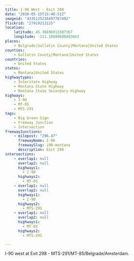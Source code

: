 ```yaml
---
title: I-90 West - Exit 298
date: "2016-05-15T15:48:51Z"
imageid: "4335125226497707492"
flickrid: "27919213125"
location:
    latitude: 45.76696913387367
    longitude: -111.18099689483643
places:
    - Belgrade|Gallatin County|Montana|United States
counties:
    - Gallatin County|Montana|United States
countries:
    - United States
states:
    - Montana|United States
highwaytypes:
    - Interstate Highway
    - Montana State Highway
    - Montana State Secondary Highway
highways:
    - I-90
    - MT-85
    - MTS-291
tags:
    - Big Green Sign
    - Freeway Junction
    - Intersection
freewayJunctions:
    - milepost: "296.47"
      freewayName: I-90
      freewaySlug: i90-montana
      description: Exit 298
intersections:
    - overlap1: null
      overlap2: null
      highways1:
        - I-90
      highways2:
        - MT-85
    - overlap1: null
      overlap2: null
      highways1:
        - I-90
      highways2:
        - MTS-291
    - overlap1: null
      overlap2: null
      highways1:
        - MT-85
      highways2:
        - MTS-291

---
```

I-90 west at Exit 298 - MTS-291/MT-85/Belgrade/Amsterdam.